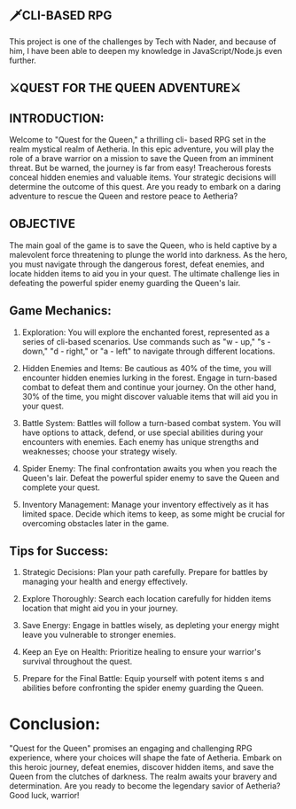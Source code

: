 ## 🗡️CLI-BASED RPG


<p>This project is one of the challenges by Tech with Nader, and because of
him, I have been able to deepen my knowledge in JavaScript/Node.js even
further. </p>

## ⚔️QUEST FOR THE QUEEN ADVENTURE⚔️

## INTRODUCTION:
Welcome to "Quest for the Queen," a thrilling cli- based RPG set in the
realm mystical realm of Aetheria. In this epic adventure, you will play
the role of a brave warrior on a mission to save the Queen from an
imminent threat. But be warned, the journey is far from easy!
Treacherous forests conceal hidden enemies and valuable items. Your
strategic decisions will determine the outcome of this quest. Are you
ready to embark on a daring adventure to rescue the Queen and restore
peace to Aetheria?

## OBJECTIVE
The main goal of the game is to save the Queen, who is held captive by
a malevolent force threatening to plunge the world into darkness. As
the hero, you must navigate through the dangerous forest, defeat
enemies, and locate hidden items to aid you in your quest. The ultimate
challenge lies in defeating the powerful spider enemy guarding the
Queen's lair.

## Game Mechanics:

1. Exploration: You will explore the enchanted forest, represented as a
series of cli-based scenarios. Use commands such as "w - up," "s - down," "d - right," or "a - left" to navigate through different locations.
2. Hidden Enemies and Items: Be cautious as 40% of the time, you will
encounter hidden enemies lurking in the forest. Engage in turn-based
combat to defeat them and continue your journey. On the other hand, 30%
of the time, you might discover valuable items that will aid you in
your quest.
3. Battle System: Battles will follow a turn-based combat system. You
will have options to attack, defend, or use special abilities during
your encounters with enemies. Each enemy has unique strengths and
weaknesses; choose your strategy wisely.

3. Spider Enemy: The final confrontation awaits you when you reach the
Queen's lair. Defeat the powerful spider enemy to save the Queen and
complete your quest.

4. Inventory Management: Manage your inventory effectively as it has
limited space. Decide which items to keep, as some might be crucial for
overcoming obstacles later in the game.

## Tips for Success:

1. Strategic Decisions: Plan your path carefully. Prepare for battles by
managing your health and energy effectively.

2. Explore Thoroughly: Search each location carefully for hidden items
location that might aid you in your journey.

3. Save Energy: Engage in battles wisely, as depleting your energy might
leave you vulnerable to stronger enemies.

4. Keep an Eye on Health: Prioritize healing to ensure your warrior's
survival throughout the quest.

5. Prepare for the Final Battle: Equip yourself with potent items s and
abilities before confronting the spider enemy guarding the Queen.

# Conclusion:
"Quest for the Queen" promises an engaging and challenging RPG
experience, where your choices will shape the fate of Aetheria. Embark
on this heroic journey, defeat enemies, discover hidden items, and save
the Queen from the clutches of darkness. The realm awaits your bravery
and determination. Are you ready to become the legendary savior of
Aetheria? Good luck, warrior!

